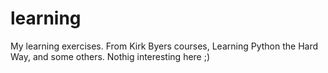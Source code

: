 # learning
My learning exercises. From Kirk Byers courses, Learning Python the Hard Way, and some others.
Nothig interesting here ;)
